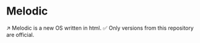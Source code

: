 # Melodic
↗️ Melodic is a new OS written in html.
✅ Only versions from this repository are official.
